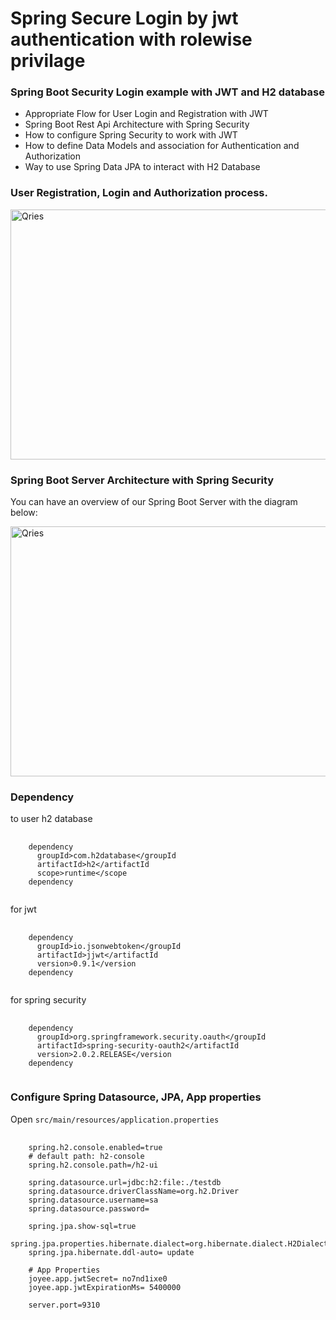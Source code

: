 # Spring Secure Login by jwt authentication with rolewise privilage
<p>
  <h3>Spring Boot Security Login example with JWT and H2 database</h3> 
<p/>

<p>
  <ul>
    <li>Appropriate Flow for User Login and Registration with JWT</li>
    <li>Spring Boot Rest Api Architecture with Spring Security</li>
    <li>How to configure Spring Security to work with JWT</li>
    <li>How to define Data Models and association for Authentication and Authorization</li>
    <li>Way to use Spring Data JPA to interact with H2 Database</li>
  </ul>
</p>

<p>
  <h3>User Registration, Login and Authorization process.</h3>
</p>

<p>
  <a href="https://www.joyee.com/">
    <img alt="Qries" src="https://github.com/bezkoder/spring-boot-security-login/blob/master/spring-boot-security-login-jwt-flow.png" width=700" height="400">
  </a>
</p>

<p>
  <h3>Spring Boot Server Architecture with Spring Security</h3>
</p>

<p>
  You can have an overview of our Spring Boot Server with the diagram below:
</p>

<p>
  <a href="https://www.joyee.com/">
    <img alt="Qries" src="https://github.com/bezkoder/spring-boot-security-login/blob/master/spring-boot-security-login-jwt-architecture.png" width=700" height="400">
  </a>
</p>

<p>
  <h3>Dependency</h3>
  to user h2 database
</p>
<pre>
  <code>
    <span class="pl-ent">dependency</span>
      <span class="pl-ent">groupId</span>&gt;com.h2database&lt;/<span class="pl-ent">groupId</span>
      <span class="pl-ent">artifactId</span>&gt;h2&lt;/<span class="pl-ent">artifactId</span>
      <span class="pl-ent">scope</span>&gt;runtime&lt;/<span class="pl-ent">scope</span>
    <span class="pl-ent">dependency</span>
  </code>
</pre>

<p>
  for jwt
</p>

<pre>
  <code>
    <span class="pl-ent">dependency</span>
      <span class="pl-ent">groupId</span>&gt;io.jsonwebtoken&lt;/<span class="pl-ent">groupId</span>
      <span class="pl-ent">artifactId</span>&gt;jjwt&lt;/<span class="pl-ent">artifactId</span>
      <span class="pl-ent">version</span>&gt;0.9.1&lt;/<span class="pl-ent">version</span>
    <span class="pl-ent">dependency</span>
  </code>
</pre>

<p>
  for spring security
</p>

<pre>
  <code>
    <span class="pl-ent">dependency</span>
      <span class="pl-ent">groupId</span>&gt;org.springframework.security.oauth&lt;/<span class="pl-ent">groupId</span>
      <span class="pl-ent">artifactId</span>&gt;spring-security-oauth2&lt;/<span class="pl-ent">artifactId</span>
      <span class="pl-ent">version</span>&gt;2.0.2.RELEASE&lt;/<span class="pl-ent">version</span>
    <span class="pl-ent">dependency</span>
  </code>
</pre>

<p>
  <h3>Configure Spring Datasource, JPA, App properties</h3>
  Open <code>src/main/resources/application.properties</code>
</p>

<pre>
  <code>
    spring.h2.console.enabled=true
    # default path: h2-console
    spring.h2.console.path=/h2-ui

    spring.datasource.url=jdbc:h2:file:./testdb
    spring.datasource.driverClassName=org.h2.Driver
    spring.datasource.username=sa
    spring.datasource.password=

    spring.jpa.show-sql=true
    spring.jpa.properties.hibernate.dialect=org.hibernate.dialect.H2Dialect
    spring.jpa.hibernate.ddl-auto= update

    # App Properties
    joyee.app.jwtSecret= no7nd1ixe0
    joyee.app.jwtExpirationMs= 5400000

    server.port=9310
  </code>
</pre>




